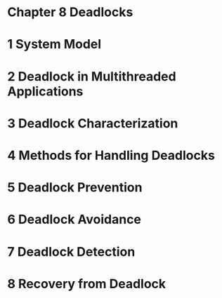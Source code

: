 # Chapter 8 Deadlocks

# 1 System Model 

# 2 Deadlock in Multithreaded Applications 

# 3 Deadlock Characterization 

# 4 Methods for Handling Deadlocks 

# 5 Deadlock Prevention 

# 6 Deadlock Avoidance

# 7 Deadlock Detection

# 8 Recovery from Deadlock